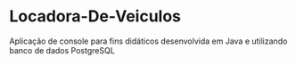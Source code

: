 # Locadora-De-Veiculos
Aplicação de console para fins didáticos desenvolvida em Java e utilizando banco de dados PostgreSQL

